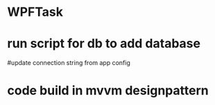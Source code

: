 # WPFTask

# run script for db to add database 

#update connection string from app config 
# code build in mvvm designpattern 
